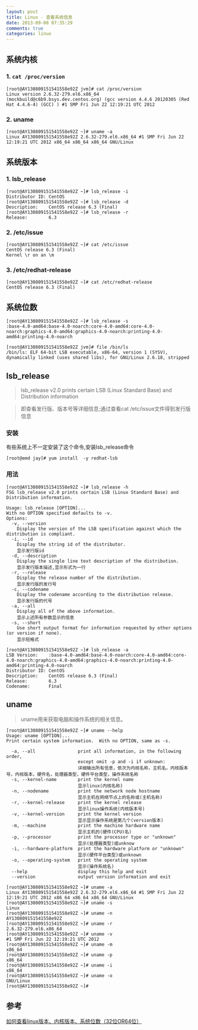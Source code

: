 ```yaml
---
layout: post
title: Linux - 查看系统信息
date: 2013-09-08 07:35:29
comments: true
categories: linux
---
```

## 系统内核

### 1. `cat /proc/version`

    [root@AY130809151541558e92Z jvm]# cat /proc/version
    Linux version 2.6.32-279.el6.x86_64 (mockbuild@c6b9.bsys.dev.centos.org) (gcc version 4.4.6 20120305 (Red Hat 4.4.6-4) (GCC) ) #1 SMP Fri Jun 22 12:19:21 UTC 2012

### 2. uname

    [root@AY130809151541558e92Z ~]# uname -a
    Linux AY130809151541558e92Z 2.6.32-279.el6.x86_64 #1 SMP Fri Jun 22 12:19:21 UTC 2012 x86_64 x86_64 x86_64 GNU/Linux

## 系统版本

### 1. lsb_release
    [root@AY130809151541558e92Z ~]# lsb_release -i
    Distributor ID: CentOS
    [root@AY130809151541558e92Z ~]# lsb_release -d
    Description:    CentOS release 6.3 (Final)
    [root@AY130809151541558e92Z ~]# lsb_release -r
    Release:        6.3

### 2. /etc/issue

    [root@AY130809151541558e92Z ~]# cat /etc/issue
    CentOS release 6.3 (Final)
    Kernel \r on an \m

### 3. /etc/redhat-release

    [root@AY130809151541558e92Z ~]# cat /etc/redhat-release
    CentOS release 6.3 (Final)

## 系统位数

    [root@AY130809151541558e92Z ~]# lsb_release -s
    :base-4.0-amd64:base-4.0-noarch:core-4.0-amd64:core-4.0-noarch:graphics-4.0-amd64:graphics-4.0-noarch:printing-4.0-amd64:printing-4.0-noarch

    [root@AY130809151541558e92Z jvm]# file /bin/ls
    /bin/ls: ELF 64-bit LSB executable, x86-64, version 1 (SYSV), dynamically linked (uses shared libs), for GNU/Linux 2.6.18, stripped

## lsb_release

>  lsb_release v2.0 prints certain LSB (Linux Standard Base) and Distribution information

> 即查看发行版、版本号等详细信息;通过查看cat /etc/issue文件得到发行版信息

  
### 安装

  有些系统上不一定安装了这个命令,安装lsb_release命令

    [root@emd jay]# yum install  -y redhat-lsb

### 用法

    [root@AY130809151541558e92Z ~]# lsb_release -h
    FSG lsb_release v2.0 prints certain LSB (Linux Standard Base) and
    Distribution information.
    
    Usage: lsb_release [OPTION]...
    With no OPTION specified defaults to -v.
    Options:
      -v, --version
        Display the version of the LSB specification against which the distribution is compliant.
      -i, --id
        Display the string id of the distributor.
        显示发行版id
      -d, --description
        Display the single line text description of the distribution.
        显示发行版本描述,显示形式为一行
      -r, --release
        Display the release number of the distribution.
        显示发行版的发行号
      -c, --codename
        Display the codename according to the distribution release.
        显示发行版的代号
      -a, --all
        Display all of the above information.
        显示上述所有参数显示的信息
      -s, --short
        Use short output format for information requested by other options (or version if none).
        显示短格式
    
    [root@AY130809151541558e92Z ~]# lsb_release -a
    LSB Version:    :base-4.0-amd64:base-4.0-noarch:core-4.0-amd64:core-4.0-noarch:graphics-4.0-amd64:graphics-4.0-noarch:printing-4.0-amd64:printing-4.0-noarch
    Distributor ID: CentOS
    Description:    CentOS release 6.3 (Final)
    Release:        6.3
    Codename:       Final

## uname

> uname用来获取电脑和操作系统的相关信息。

    [root@AY130809151541558e92Z ~]# uname --help
    Usage: uname [OPTION]...
    Print certain system information.  With no OPTION, same as -s.
    
      -a, --all                print all information, in the following order,
                               except omit -p and -i if unknown:
                               详细输出所有信息，依次为内核名称，主机名，内核版本号，内核版本，硬件名，处理器类型，硬件平台类型，操作系统名称
      -s, --kernel-name        print the kernel name
                               显示linux(内核名称)
      -n, --nodename           print the network node hostname
                               显示主机在网络节点上的名称或(主机名称)
      -r, --kernel-release     print the kernel release
                               显示linux操作系统(内核版本号)
      -v, --kernel-version     print the kernel version
                               显示显示操作系统是第几个(version版本)
      -m, --machine            print the machine hardware name
                               显示主机的(硬件(CPU)名)
      -p, --processor          print the processor type or "unknown"
                               显示(处理器类型)或unknow
      -i, --hardware-platform  print the hardware platform or "unknown"
                               显示(硬件平台类型)或unknown
      -o, --operating-system   print the operating system
                               显示(操作系统名)
      --help                   display this help and exit
      --version                output version information and exit
    
    [root@AY130809151541558e92Z ~]# uname -a
    Linux AY130809151541558e92Z 2.6.32-279.el6.x86_64 #1 SMP Fri Jun 22 12:19:21 UTC 2012 x86_64 x86_64 x86_64 GNU/Linux
    [root@AY130809151541558e92Z ~]# uname -s
    Linux
    [root@AY130809151541558e92Z ~]# uname -n
    AY130809151541558e92Z
    [root@AY130809151541558e92Z ~]# uname -r
    2.6.32-279.el6.x86_64
    [root@AY130809151541558e92Z ~]# uname -v
    #1 SMP Fri Jun 22 12:19:21 UTC 2012
    [root@AY130809151541558e92Z ~]# uname -m
    x86_64
    [root@AY130809151541558e92Z ~]# uname -p
    x86_64
    [root@AY130809151541558e92Z ~]# uname -i
    x86_64
    [root@AY130809151541558e92Z ~]# uname -o
    GNU/Linux
    [root@AY130809151541558e92Z ~]# 



## 参考

[如何查看linux版本、内核版本、系统位数（32位OR64位）](http://blog.sina.com.cn/s/blog_4b856bcb0101e42s.html)
